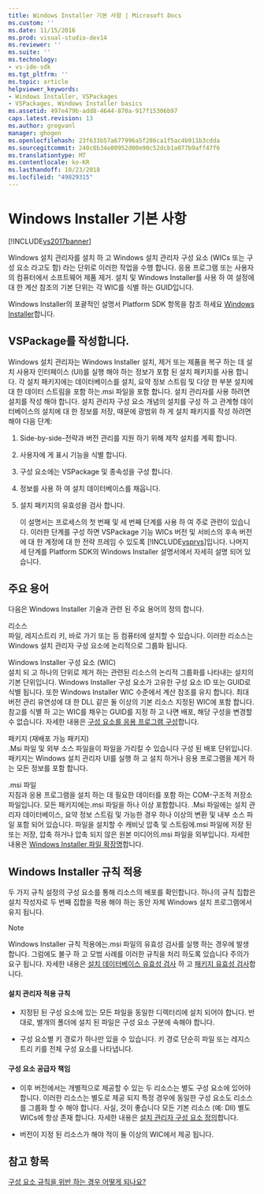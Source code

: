 ```yaml
---
title: Windows Installer 기본 사항 | Microsoft Docs
ms.custom: ''
ms.date: 11/15/2016
ms.prod: visual-studio-dev14
ms.reviewer: ''
ms.suite: ''
ms.technology:
- vs-ide-sdk
ms.tgt_pltfrm: ''
ms.topic: article
helpviewer_keywords:
- Windows Installer, VSPackages
- VSPackages, Windows Installer basics
ms.assetid: 497e479b-add8-4644-870a-917f15306b97
caps.latest.revision: 13
ms.author: gregvanl
manager: ghogen
ms.openlocfilehash: 23f633b57a677996a5f286ca1f5ac4b911b3cdda
ms.sourcegitcommit: 240c8b34e80952d00e90c52dcb1a077b9aff47f6
ms.translationtype: MT
ms.contentlocale: ko-KR
ms.lasthandoff: 10/23/2018
ms.locfileid: "49829315"
---
```

# <a name="windows-installer-basics"></a>Windows Installer 기본 사항
[!INCLUDE[vs2017banner](../../includes/vs2017banner.md)]

Windows 설치 관리자를 설치 하 고 Windows 설치 관리자 구성 요소 (WICs 또는 구성 요소 라고도 함) 라는 단위로 이러한 작업을 수행 합니다. 응용 프로그램 또는 사용자의 컴퓨터에서 소프트웨어 제품 제거. 설치 및 Windows Installer를 사용 하 여 설정에 대 한 계산 참조의 기본 단위는 각 WIC를 식별 하는 GUID입니다.  
  
 Windows Installer의 포괄적인 설명서 Platform SDK 항목을 참조 하세요 [Windows Installer](http://msdn.microsoft.com/library/aa372866.aspx)합니다.  
  
## <a name="authoring-a-vspackage"></a>VSPackage를 작성합니다.  
 Windows 설치 관리자는 Windows Installer 설치, 제거 또는 제품을 복구 하는 데 설치 사용자 인터페이스 (UI)를 실행 해야 하는 정보가 포함 된 설치 패키지를 사용 합니다. 각 설치 패키지에는 데이터베이스를 설치, 요약 정보 스트림 및 다양 한 부분 설치에 대 한 데이터 스트림을 포함 하는.msi 파일을 포함 합니다. 설치 관리자를 사용 하려면 설치를 작성 해야 합니다. 설치 관리자 구성 요소 개념의 설치를 구성 하 고 관계형 데이터베이스의 설치에 대 한 정보를 저장, 때문에 광범위 하 게 설치 패키지를 작성 하려면 해야 다음 단계:  
  
1. Side-by-side-전략과 버전 관리를 지원 하기 위해 제작 설치를 계획 합니다.  
  
2. 사용자에 게 표시 기능을 식별 합니다.  
  
3. 구성 요소에는 VSPackage 및 종속성을 구성 합니다.  
  
4. 정보를 사용 하 여 설치 데이터베이스를 채웁니다.  
  
5. 설치 패키지의 유효성을 검사 합니다.  
  
   이 설명서는 프로세스의 첫 번째 및 세 번째 단계를 사용 하 여 주로 관련이 있습니다. 이러한 단계를 구성 하면 VSPackage 기능 WICs 버전 및 서비스의 후속 버전에 대 한 계정에 대 한 전략 프레임 수 있도록 [!INCLUDE[vsprvs](../../includes/vsprvs-md.md)]입니다. 나머지 세 단계를 Platform SDK의 Windows Installer 설명서에서 자세히 설명 되어 있습니다.  
  
## <a name="key-terms"></a>주요 용어  
 다음은 Windows Installer 기술과 관련 된 주요 용어의 정의 합니다.  
  
 리소스  
 파일, 레지스트리 키, 바로 가기 또는 등 컴퓨터에 설치할 수 있습니다. 이러한 리소스는 Windows 설치 관리자 구성 요소에 논리적으로 그룹화 됩니다.  
  
 Windows Installer 구성 요소 (WIC)  
 설치 되 고 하나의 단위로 제거 하는 관련된 리소스의 논리적 그룹화를 나타내는 설치의 기본 단위입니다. Windows Installer 구성 요소가 고유한 구성 요소 ID 또는 GUID로 식별 됩니다. 또한 Windows Installer WIC 수준에서 계산 참조를 유지 합니다. 최대 버전 관리 유연성에 대 한 DLL 같은 둘 이상의 기본 리소스 지정된 WIC에 포함 합니다. 참고를 식별 하 고는 WIC를 채우는 GUID를 지정 하 고 나면 배포, 해당 구성을 변경할 수 없습니다. 자세한 내용은 [구성 요소를 응용 프로그램 구성](http://msdn.microsoft.com/library/aa370561.aspx)합니다.  
  
 패키지 (재배포 가능 패키지)  
 .Msi 파일 및 외부 소스 파일을이 파일을 가리킬 수 있습니다 구성 된 배포 단위입니다. 패키지는 Windows 설치 관리자 UI를 실행 하 고 설치 하거나 응용 프로그램을 제거 하는 모든 정보를 포함 합니다.  
  
 .msi 파일  
 지침과 응용 프로그램을 설치 하는 데 필요한 데이터를 포함 하는 COM-구조적 저장소 파일입니다. 모든 패키지에는.msi 파일을 하나 이상 포함합니다. .Msi 파일에는 설치 관리자 데이터베이스, 요약 정보 스트림 및 가능한 경우 하나 이상의 변환 및 내부 소스 파일 포함 되어 있습니다. 파일을 설치할 수 캐비닛 압축 및 스트림에.msi 파일에 저장 된 또는 저장, 압축 하거나 압축 되지 않은 원본 미디어의.msi 파일을 외부입니다. 자세한 내용은 [Windows Installer 파일 확장명](http://msdn.microsoft.com/library/aa372842\(VS.85\).aspx)합니다.  
  
## <a name="windows-installer-rules-enforcement"></a>Windows Installer 규칙 적용  
 두 가지 규칙 설정의 구성 요소를 통해 리소스의 배포를 확인합니다. 하나의 규칙 집합은 설치 작성자로 두 번째 집합을 적용 해야 하는 동안 자체 Windows 설치 프로그램에서 유지 됩니다.  
  
> [!NOTE]
>  Windows Installer 규칙 적용에는.msi 파일의 유효성 검사를 실행 하는 경우에 발생 합니다. 그럼에도 불구 하 고 모범 사례를 이러한 규칙을 처리 하도록 있습니다 주의가 요구 됩니다. 자세한 내용은 [설치 데이터베이스 유효성 검사](http://msdn.microsoft.com/library/aa372477\(VS.85\).aspx) 하 고 [패키지 유효성 검사](http://msdn.microsoft.com/library/aa370569\(VS.85\).aspx)합니다.  
  
#### <a name="installer-enforced-rules"></a>설치 관리자 적용 규칙  
  
-   지정된 된 구성 요소에 있는 모든 파일을 동일한 디렉터리에 설치 되어야 합니다. 반대로, 별개의 폴더에 설치 된 파일은 구성 요소 구분에 속해야 합니다.  
  
-   구성 요소별 키 경로가 하나만 있을 수 있습니다. 키 경로 단순히 파일 또는 레지스트리 키를 전체 구성 요소를 나타냅니다.  
  
#### <a name="component-provider-responsibilities"></a>구성 요소 공급자 책임  
  
-   이후 버전에서는 개별적으로 제공할 수 있는 두 리소스는 별도 구성 요소에 있어야 합니다. 이러한 리소스는 별도로 제공 되지 특정 경우에 동일한 구성 요소도 리소스를 그룹화 할 수 해야 합니다. 사실, 것이 좋습니다 모든 기본 리소스 (예: Dll) 별도 WICs에 항상 존재 합니다. 자세한 내용은 [설치 관리자 구성 요소 정의](http://msdn.microsoft.com/library/aa368269\(VS.85\).aspx)합니다.  
  
-   버전이 지정 된 리소스가 해야 적이 둘 이상의 WIC에서 제공 됩니다.  
  
## <a name="see-also"></a>참고 항목  
 [구성 요소 규칙을 위반 하는 경우 어떻게 되나요?](http://msdn.microsoft.com/library/aa372795\(VS.85\).aspx)

